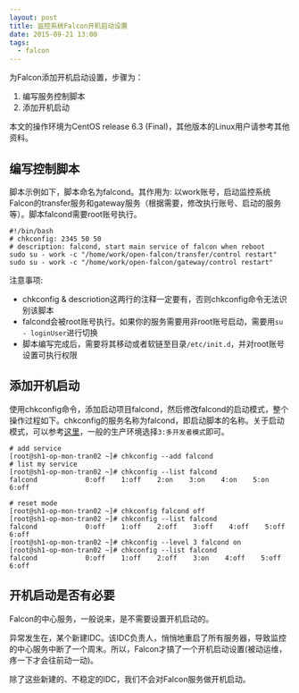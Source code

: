```yaml
---
layout: post
title: 监控系统Falcon开机启动设置
date: 2015-09-21 13:00
tags:
  - falcon
---
```


为Falcon添加开机启动设置，步骤为：

1. 编写服务控制脚本
2. 添加开机启动

本文的操作环境为CentOS release 6.3 (Final)，其他版本的Linux用户请参考其他资料。

## 编写控制脚本

脚本示例如下，脚本命名为falcond。其作用为: 以work账号，启动监控系统Falcon的transfer服务和gateway服务（根据需要，修改执行账号、启动的服务等）。脚本falcond需要root账号执行。

    #!/bin/bash
    # chkconfig: 2345 50 50
    # description: falcond, start main service of falcon when reboot
    sudo su - work -c "/home/work/open-falcon/transfer/control restart"
    sudo su - work -c "/home/work/open-falcon/gateway/control restart"

注意事项:

+ chkconfig  & descriotion这两行的注释一定要有，否则chkconfig命令无法识别该脚本
+ falcond会被root账号执行。如果你的服务需要用非root账号启动，需要用`su - loginUser`进行切换
+ 脚本编写完成后，需要将其移动或者软链至目录`/etc/init.d`，并对root账号设置可执行权限


## 添加开机启动
使用chkconfig命令，添加启动项目falcond，然后修改falcond的启动模式，整个操作过程如下。chkconfig的服务名称为falcond，即启动脚本的名称。关于启动模式，可以参考[这里](http://www.cnblogs.com/xiaoluo501395377/archive/2013/04/01/2992755.html)，一般的生产环境选择`3:多开发者模式`即可。

    # add service
    [root@sh1-op-mon-tran02 ~]# chkconfig --add falcond
    # list my service
    [root@sh1-op-mon-tran02 ~]# chkconfig --list falcond
    falcond            0:off    1:off    2:on    3:on    4:on    5:on    6:off

    # reset mode
    [root@sh1-op-mon-tran02 ~]# chkconfig falcond off
    [root@sh1-op-mon-tran02 ~]# chkconfig --list falcond
    falcond            0:off    1:off    2:off    3:off    4:off    5:off    6:off
    [root@sh1-op-mon-tran02 ~]# chkconfig --level 3 falcond on
    [root@sh1-op-mon-tran02 ~]# chkconfig --list falcond
    falcond            0:off    1:off    2:off    3:on    4:off    5:off    6:off

## 开机启动是否有必要
Falcon的中心服务，一般说来，是不需要设置开机启动的。

异常发生在，某个新建IDC。该IDC负责人，悄悄地重启了所有服务器，导致监控的中心服务中断了一个周末。所以，Falcon才搞了一个开机启动设置(被动运维，疼一下才会往前动一动)。

除了这些新建的、不稳定的IDC，我们不会对Falcon服务做开机启动。



